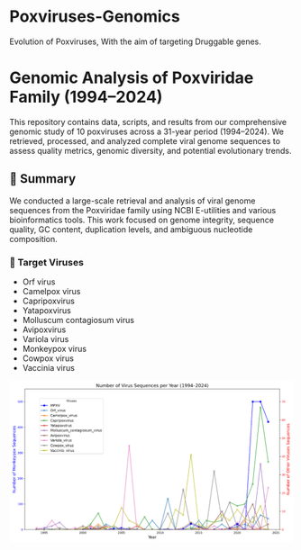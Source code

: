 # Poxviruses-Genomics
Evolution of Poxviruses, With the aim of targeting Druggable genes.
# Genomic Analysis of Poxviridae Family (1994–2024)

This repository contains data, scripts, and results from our comprehensive genomic study of 10 poxviruses across a 31-year period (1994–2024). We retrieved, processed, and analyzed complete viral genome sequences to assess quality metrics, genomic diversity, and potential evolutionary trends.

## 📑 Summary

We conducted a large-scale retrieval and analysis of viral genome sequences from the Poxviridae family using NCBI E-utilities and various bioinformatics tools. This work focused on genome integrity, sequence quality, GC content, duplication levels, and ambiguous nucleotide composition.

### 🔬 Target Viruses

- Orf virus  
- Camelpox virus  
- Capripoxvirus  
- Yatapoxvirus  
- Molluscum contagiosum virus  
- Avipoxvirus  
- Variola virus  
- Monkeypox virus  
- Cowpox virus  
- Vaccinia virus


![image](https://github.com/SsemuyigaMHC/Poxviruses-Genomics/blob/main/Figures/sequence%20variation..png) 
